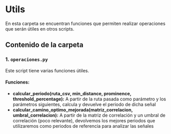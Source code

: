 # Utils

En esta carpeta se encuentran funciones que permiten realizar operaciones que serán útiles en otros scripts.

## Contenido de la carpeta

### 1. `operaciones.py`

Este script tiene varias funciones útiles.

#### Funciones:
- **calcular_periodo(ruta_csv, min_distance, prominence, threshold_percentage):** A partir de la ruta pasada como parámetro y los parámetros siguientes, calcula y devuelve el periodo de dicha señal
- **calcular_camino_optimo_mejorada(matriz_correlacion, umbral_correlacion):** A partir de la matriz de correlación y un umbral de correlación (poco relevante), devolvemos los mejores periodos que utilizaremos como periodos de referencia para analizar las señales
